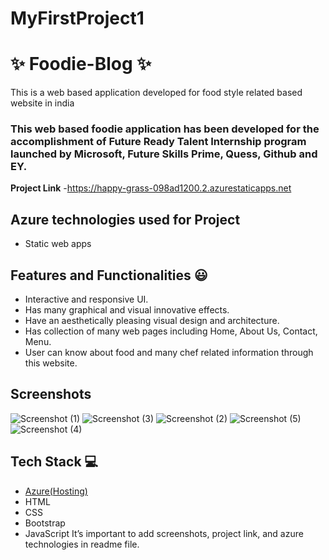 # MyFirstProject1
# ✨  Foodie-Blog ✨

This is a web based application developed for food style related based website in india

### This web based foodie application has been developed for the accomplishment of Future Ready Talent Internship program launched by Microsoft, Future Skills Prime, Quess, Github and EY.


**Project Link** -https://happy-grass-098ad1200.2.azurestaticapps.net

## Azure technologies used for Project

- Static web apps

## Features and Functionalities 😃

- Interactive and responsive UI.
- Has many graphical and visual innovative effects.
- Have an aesthetically pleasing visual design and architecture.
- Has collection of many web pages including Home, About Us, Contact, Menu.
- User can know about food and many chef related information through this website.

## Screenshots
![Screenshot (1)](https://user-images.githubusercontent.com/108869175/201791392-4d6c370a-1dee-409b-881c-eb2914cc6113.png)
![Screenshot (3)](https://user-images.githubusercontent.com/108869175/201791414-1d772f89-3faa-408f-a6eb-2fc905fc6b76.png)
![Screenshot (2)](https://user-images.githubusercontent.com/108869175/201791427-40622333-53de-4f3a-b375-f7692f6d2124.png)
![Screenshot (5)](https://user-images.githubusercontent.com/108869175/201791434-67030425-667c-4a0c-9f27-8f493634b8bf.png)
![Screenshot (4)](https://user-images.githubusercontent.com/108869175/201791449-e67947b4-0328-4261-9e2f-0c61e37ba29f.png)

## Tech Stack 💻

- [Azure(Hosting)](https://azure.microsoft.com/en-in/features/azure-portal/)
- HTML
- CSS
- Bootstrap
- JavaScript
It’s important to add screenshots, project link, and azure technologies in readme file.





